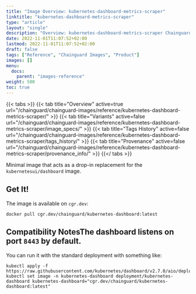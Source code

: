 ```yaml
---
title: "Image Overview: kubernetes-dashboard-metrics-scraper"
linktitle: "kubernetes-dashboard-metrics-scraper"
type: "article"
layout: "single"
description: "Overview: kubernetes-dashboard-metrics-scraper Chainguard Image"
date: 2022-11-01T11:07:52+02:00
lastmod: 2022-11-01T11:07:52+02:00
draft: false
tags: ["Reference", "Chainguard Images", "Product"]
images: []
menu:
  docs:
    parent: "images-reference"
weight: 500
toc: true
---
```


{{< tabs >}}
{{< tab title="Overview" active=true url="/chainguard/chainguard-images/reference/kubernetes-dashboard-metrics-scraper/" >}}
{{< tab title="Variants" active=false url="/chainguard/chainguard-images/reference/kubernetes-dashboard-metrics-scraper/image_specs/" >}}
{{< tab title="Tags History" active=false url="/chainguard/chainguard-images/reference/kubernetes-dashboard-metrics-scraper/tags_history/" >}}
{{< tab title="Provenance" active=false url="/chainguard/chainguard-images/reference/kubernetes-dashboard-metrics-scraper/provenance_info/" >}}
{{</ tabs >}}



<!--overview:start-->
Minimal image that acts as a drop-in replacement for the `kubernetesui/dashboard` image.
<!--overview:end-->

<!--getting:start-->
## Get It!
The image is available on `cgr.dev`:

```
docker pull cgr.dev/chainguard/kubernetes-dashboard:latest
```
<!--getting:end-->

<!--compatibility:start-->
## Compatibility NotesThe dashboard listens on port `8443` by default.<!--compatibility:end-->

<!--body:start-->
You can run it with the standard deployment with something like:

```
kubectl apply -f https://raw.githubusercontent.com/kubernetes/dashboard/v2.7.0/aio/deploy/recommended.yaml
kubectl set image -n kubernetes-dashboard deployment/kubernetes-dashboard kubernetes-dashboard="cgr.dev/chainguard/kubernetes-dashboard:latest"
```
<!--body:end-->

